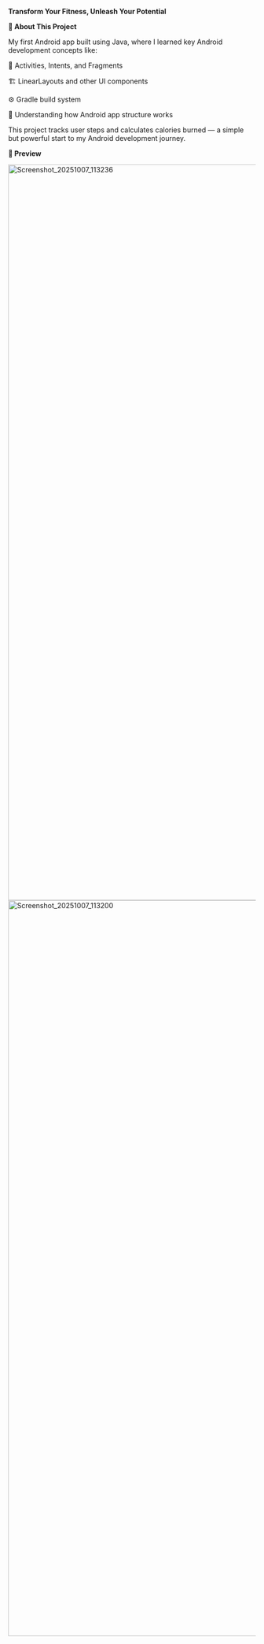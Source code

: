**Transform Your Fitness, Unleash Your Potential**

**📖 About This Project**

My first Android app built using Java, where I learned key Android development concepts like:

🧩 Activities, Intents, and Fragments

🏗 LinearLayouts and other UI components

⚙️ Gradle build system

🧠 Understanding how Android app structure works

This project tracks user steps and calculates calories burned — a simple but powerful start to my Android development journey.

**📸 Preview**

<img width="672" height="1496" alt="Screenshot_20251007_113236" src="https://github.com/user-attachments/assets/3fabe4a4-bf5b-40ed-b982-e6b501a6bda2" />

<img width="672" height="1496" alt="Screenshot_20251007_113200" src="https://github.com/user-attachments/assets/125d448f-f341-4eb8-b08d-5f95d05e41a9" />
